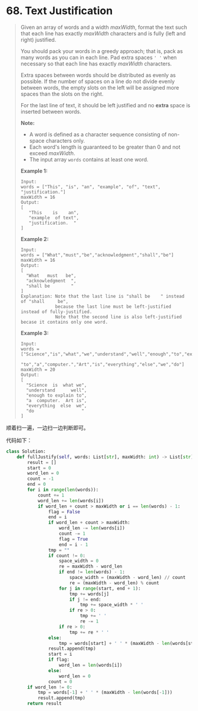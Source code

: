 # 68. Text Justification

> Given an array of words and a width *maxWidth*, format the text such that each line has exactly *maxWidth* characters and is fully (left and right) justified.
>
> You should pack your words in a greedy approach; that is, pack as many words as you can in each line. Pad extra spaces `' '` when necessary so that each line has exactly *maxWidth* characters.
>
> Extra spaces between words should be distributed as evenly as possible. If the number of spaces on a line do not divide evenly between words, the empty slots on the left will be assigned more spaces than the slots on the right.
>
> For the last line of text, it should be left justified and no **extra** space is inserted between words.
>
> **Note:**
>
> - A word is defined as a character sequence consisting of non-space characters only.
> - Each word's length is guaranteed to be greater than 0 and not exceed *maxWidth*.
> - The input array `words` contains at least one word.
>
> **Example 1:**
>
> ```
> Input:
> words = ["This", "is", "an", "example", "of", "text", "justification."]
> maxWidth = 16
> Output:
> [
>    "This    is    an",
>    "example  of text",
>    "justification.  "
> ]
> ```
>
> **Example 2:**
>
> ```
> Input:
> words = ["What","must","be","acknowledgment","shall","be"]
> maxWidth = 16
> Output:
> [
>   "What   must   be",
>   "acknowledgment  ",
>   "shall be        "
> ]
> Explanation: Note that the last line is "shall be    " instead of "shall     be",
>              because the last line must be left-justified instead of fully-justified.
>              Note that the second line is also left-justified becase it contains only one word.
> ```
>
> **Example 3:**
>
> ```
> Input:
> words = ["Science","is","what","we","understand","well","enough","to","explain",
>          "to","a","computer.","Art","is","everything","else","we","do"]
> maxWidth = 20
> Output:
> [
>   "Science  is  what we",
>   "understand      well",
>   "enough to explain to",
>   "a  computer.  Art is",
>   "everything  else  we",
>   "do                  "
> ]
> ```

顺着扫一遍，一边扫一边判断即可。

代码如下：

```python
class Solution:
    def fullJustify(self, words: List[str], maxWidth: int) -> List[str]:
        result = []
        start = 0
        word_len = 0
        count = -1
        end = 0
        for i in range(len(words)):
            count += 1
            word_len += len(words[i])
            if word_len + count > maxWidth or i == len(words) - 1:
                flag = False
                end = i
                if word_len + count > maxWidth:
                    word_len -= len(words[i])
                    count -= 1
                    flag = True
                    end = i - 1
                tmp = ""
                if count != 0:
                    space_width = 0
                    re = maxWidth - word_len
                    if end != len(words) - 1:
                        space_width = (maxWidth - word_len) // count
                        re = (maxWidth - word_len) % count
                    for j in range(start, end + 1):
                        tmp += words[j]
                        if j != end:
                            tmp += space_width * ' '
                        if re > 0:
                            tmp += ' '
                            re -= 1
                    if re > 0:
                        tmp += re * ' '
                else:
                    tmp = words[start] + ' ' * (maxWidth - len(words[start])) 
                result.append(tmp)
                start = i
                if flag:
                    word_len = len(words[i])
                else:
                    word_len = 0
                count = 0
        if word_len != 0:
            tmp = words[-1] + ' ' * (maxWidth - len(words[-1]))
            result.append(tmp)
        return result
```

